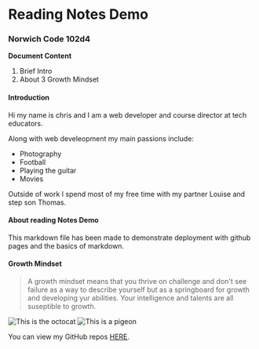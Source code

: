 # Reading Notes Demo

### Norwich Code 102d4

**Document Content**

1. Brief Intro
2. About
3 Growth Mindset

#### Introduction
Hi my name is chris and I am a web developer and course director at tech educators.  

Along with web develeopment my main passions include:

- Photography
- Football
- Playing the guitar
- Movies

Outside of work I spend most of my free time with my partner Louise and step son Thomas. 

#### About reading Notes Demo
This markdown file has been made to demonstrate deployment with github pages and the basics of markdown.  

#### Growth Mindset
> A growth mindset means that you thrive on challenge and don't see failure as a way to describe yourself but as a springboard for growth and developing yur abilities. Your intelligence and talents are all suseptible to growth.

![This is the octocat](https://myoctocat.com/assets/images/base-octocat.svg)
![This is a pigeon](https://upload.wikimedia.org/wikipedia/commons/thumb/5/56/Paloma_brav%C3%ADa_%28Columba_livia%29%2C_Palacio_de_Nymphenburg%2C_M%C3%BAnich%2C_Alemania01.JPG/1200px-Paloma_brav%C3%ADa_%28Columba_livia%29%2C_Palacio_de_Nymphenburg%2C_M%C3%BAnich%2C_Alemania01.JPG)

You can view my GitHub repos [HERE](https://github.com/CSEAMAN3?tab=repositories). 


